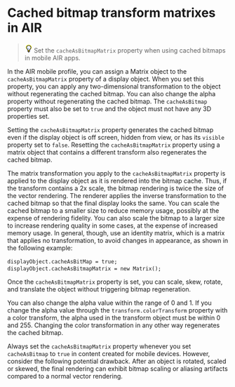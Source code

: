 # Cached bitmap transform matrixes in AIR

> ![](../../img/tip_help.png) Set the `cacheAsBitmapMatrix` property when using
> cached bitmaps in mobile AIR apps.

In the AIR mobile profile, you can assign a Matrix object to the
`cacheAsBitmapMatrix` property of a display object. When you set this property,
you can apply any two-dimensional transformation to the object without
regenerating the cached bitmap. You can also change the alpha property without
regenerating the cached bitmap. The `cacheAsBitmap` property must also be set to
`true` and the object must not have any 3D properties set.

Setting the `cacheAsBitmapMatrix` property generates the cached bitmap even if
the display object is off screen, hidden from view, or has its `visible`
property set to `false`. Resetting the `cacheAsBitmapMatrix` property using a
matrix object that contains a different transform also regenerates the cached
bitmap.

The matrix transformation you apply to the `cacheAsBitmapMatrix` property is
applied to the display object as it is rendered into the bitmap cache. Thus, if
the transform contains a 2x scale, the bitmap rendering is twice the size of the
vector rendering. The renderer applies the inverse transformation to the cached
bitmap so that the final display looks the same. You can scale the cached bitmap
to a smaller size to reduce memory usage, possibly at the expense of rendering
fidelity. You can also scale the bitmap to a larger size to increase rendering
quality in some cases, at the expense of increased memory usage. In general,
though, use an identity matrix, which is a matrix that applies no
transformation, to avoid changes in appearance, as shown in the following
example:

    displayObject.cacheAsBitMap = true;
    displayObject.cacheAsBitmapMatrix = new Matrix();

Once the `cacheAsBitmapMatrix` property is set, you can scale, skew, rotate, and
translate the object without triggering bitmap regeneration.

You can also change the alpha value within the range of 0 and 1. If you change
the alpha value through the `transform.colorTransform` property with a color
transform, the alpha used in the transform object must be within 0 and 255.
Changing the color transformation in any other way regenerates the cached
bitmap.

Always set the `cacheAsBitmapMatrix` property whenever you set `cacheAsBitmap`
to `true` in content created for mobile devices. However, consider the following
potential drawback. After an object is rotated, scaled or skewed, the final
rendering can exhibit bitmap scaling or aliasing artifacts compared to a normal
vector rendering.

